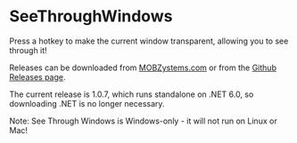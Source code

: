 # SeeThroughWindows
Press a hotkey to make the current window transparent, allowing you to see through it!

Releases can be downloaded from [MOBZystems.com](https://www.mobzystems.com/Tools/SeeThroughWindows) or from the [Github Releases page](https://github.com/mobzystems/SeeThroughWindows/releases).

The current release is 1.0.7, which runs standalone on .NET 6.0, so downloading .NET is no longer necessary.

Note: See Through Windows is Windows-only - it will not run on Linux or Mac!
